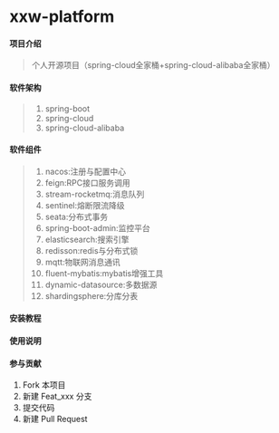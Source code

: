 # xxw-platform

#### 项目介绍
>个人开源项目（spring-cloud全家桶+spring-cloud-alibaba全家桶）

#### 软件架构
> 1. spring-boot
> 2. spring-cloud
> 3. spring-cloud-alibaba

#### 软件组件
> 1. nacos:注册与配置中心
> 2. feign:RPC接口服务调用
> 3. stream-rocketmq:消息队列
> 4. sentinel:熔断限流降级
> 5. seata:分布式事务
> 6. spring-boot-admin:监控平台
> 7. elasticsearch:搜索引擎
> 8. redisson:redis与分布式锁
> 9. mqtt:物联网消息通讯
> 10. fluent-mybatis:mybatis增强工具
> 11. dynamic-datasource:多数据源
> 12. shardingsphere:分库分表

#### 安装教程

#### 使用说明

#### 参与贡献

1. Fork 本项目
2. 新建 Feat_xxx 分支
3. 提交代码
4. 新建 Pull Request